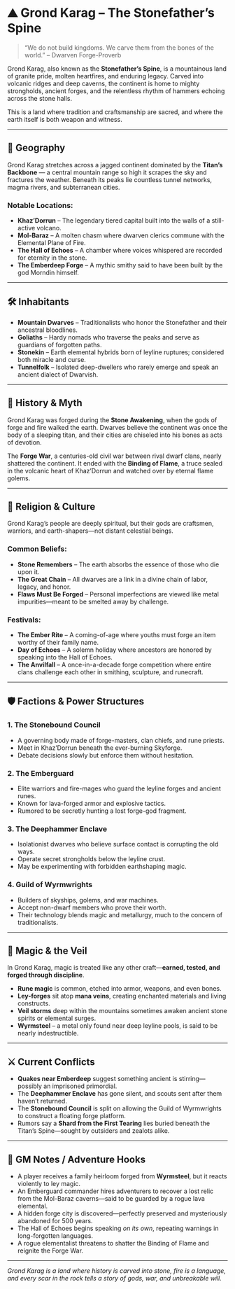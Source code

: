 
# ⛰️ Grond Karag – The Stonefather’s Spine

> “We do not build kingdoms. We carve them from the bones of the world.” – Dwarven Forge-Proverb

Grond Karag, also known as the **Stonefather’s Spine**, is a mountainous land of granite pride, molten heartfires, and enduring legacy. Carved into volcanic ridges and deep caverns, the continent is home to mighty strongholds, ancient forges, and the relentless rhythm of hammers echoing across the stone halls.

This is a land where tradition and craftsmanship are sacred, and where the earth itself is both weapon and witness.

---

## 🧭 Geography

Grond Karag stretches across a jagged continent dominated by the **Titan’s Backbone** — a central mountain range so high it scrapes the sky and fractures the weather. Beneath its peaks lie countless tunnel networks, magma rivers, and subterranean cities.

### Notable Locations:
- **Khaz’Dorrun** – The legendary tiered capital built into the walls of a still-active volcano.
- **Mol-Baraz** – A molten chasm where dwarven clerics commune with the Elemental Plane of Fire.
- **The Hall of Echoes** – A chamber where voices whispered are recorded for eternity in the stone.
- **The Emberdeep Forge** – A mythic smithy said to have been built by the god Morndin himself.

---

## 🛠️ Inhabitants

- **Mountain Dwarves** – Traditionalists who honor the Stonefather and their ancestral bloodlines.
- **Goliaths** – Hardy nomads who traverse the peaks and serve as guardians of forgotten paths.
- **Stonekin** – Earth elemental hybrids born of leyline ruptures; considered both miracle and curse.
- **Tunnelfolk** – Isolated deep-dwellers who rarely emerge and speak an ancient dialect of Dwarvish.

---

## 📖 History & Myth

Grond Karag was forged during the **Stone Awakening**, when the gods of forge and fire walked the earth. Dwarves believe the continent was once the body of a sleeping titan, and their cities are chiseled into his bones as acts of devotion.

The **Forge War**, a centuries-old civil war between rival dwarf clans, nearly shattered the continent. It ended with the **Binding of Flame**, a truce sealed in the volcanic heart of Khaz’Dorrun and watched over by eternal flame golems.

---

## 🛐 Religion & Culture

Grond Karag’s people are deeply spiritual, but their gods are craftsmen, warriors, and earth-shapers—not distant celestial beings.

### Common Beliefs:
- **Stone Remembers** – The earth absorbs the essence of those who die upon it.
- **The Great Chain** – All dwarves are a link in a divine chain of labor, legacy, and honor.
- **Flaws Must Be Forged** – Personal imperfections are viewed like metal impurities—meant to be smelted away by challenge.

### Festivals:
- **The Ember Rite** – A coming-of-age where youths must forge an item worthy of their family name.
- **Day of Echoes** – A solemn holiday where ancestors are honored by speaking into the Hall of Echoes.
- **The Anvilfall** – A once-in-a-decade forge competition where entire clans challenge each other in smithing, sculpture, and runecraft.

---

## 🛡️ Factions & Power Structures

### 1. **The Stonebound Council**
- A governing body made of forge-masters, clan chiefs, and rune priests.
- Meet in Khaz’Dorrun beneath the ever-burning Skyforge.
- Debate decisions slowly but enforce them without hesitation.

### 2. **The Emberguard**
- Elite warriors and fire-mages who guard the leyline forges and ancient runes.
- Known for lava-forged armor and explosive tactics.
- Rumored to be secretly hunting a lost forge-god fragment.

### 3. **The Deephammer Enclave**
- Isolationist dwarves who believe surface contact is corrupting the old ways.
- Operate secret strongholds below the leyline crust.
- May be experimenting with forbidden earthshaping magic.

### 4. **Guild of Wyrmwrights**
- Builders of skyships, golems, and war machines.
- Accept non-dwarf members who prove their worth.
- Their technology blends magic and metallurgy, much to the concern of traditionalists.

---

## 🔮 Magic & the Veil

In Grond Karag, magic is treated like any other craft—**earned, tested, and forged through discipline**.

- **Rune magic** is common, etched into armor, weapons, and even bones.
- **Ley-forges** sit atop **mana veins**, creating enchanted materials and living constructs.
- **Veil storms** deep within the mountains sometimes awaken ancient stone spirits or elemental surges.
- **Wyrmsteel** – a metal only found near deep leyline pools, is said to be nearly indestructible.

---

## ⚔️ Current Conflicts

- **Quakes near Emberdeep** suggest something ancient is stirring—possibly an imprisoned primordial.
- The **Deephammer Enclave** has gone silent, and scouts sent after them haven’t returned.
- The **Stonebound Council** is split on allowing the Guild of Wyrmwrights to construct a floating forge platform.
- Rumors say a **Shard from the First Tearing** lies buried beneath the Titan’s Spine—sought by outsiders and zealots alike.

---

## 📌 GM Notes / Adventure Hooks

- A player receives a family heirloom forged from **Wyrmsteel**, but it reacts violently to ley magic.
- An Emberguard commander hires adventurers to recover a lost relic from the Mol-Baraz caverns—said to be guarded by a rogue lava elemental.
- A hidden forge city is discovered—perfectly preserved and mysteriously abandoned for 500 years.
- The Hall of Echoes begins speaking *on its own*, repeating warnings in long-forgotten languages.
- A rogue elementalist threatens to shatter the Binding of Flame and reignite the Forge War.

---

*Grond Karag is a land where history is carved into stone, fire is a language, and every scar in the rock tells a story of gods, war, and unbreakable will.*
